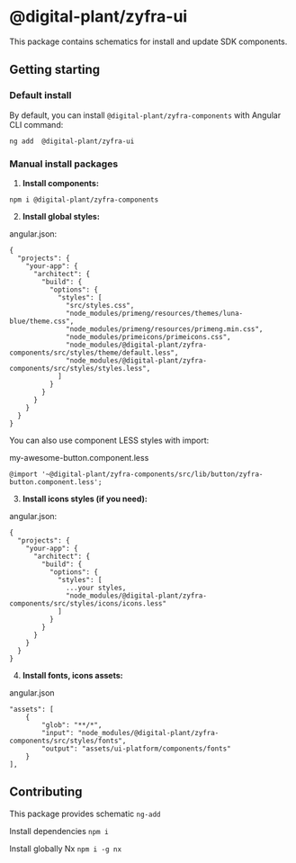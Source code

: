 # @digital-plant/zyfra-ui

This package contains schematics for install and update SDK components.

## Getting starting

### Default install

By default, you can install `@digital-plant/zyfra-components` with Angular CLI command:

```
ng add  @digital-plant/zyfra-ui
```

### Manual install packages

1. **Install components:**

```
npm i @digital-plant/zyfra-components
```

2. **Install global styles:**

angular.json:
```
{
  "projects": {
    "your-app": {
      "architect": {
        "build": {
          "options": {
            "styles": [
              "src/styles.css",
              "node_modules/primeng/resources/themes/luna-blue/theme.css",
              "node_modules/primeng/resources/primeng.min.css",
              "node_modules/primeicons/primeicons.css",
              "node_modules/@digital-plant/zyfra-components/src/styles/theme/default.less",
              "node_modules/@digital-plant/zyfra-components/src/styles/styles.less",
            ]
          }
        }
      }
    }
  }
}
```
You can also use component LESS styles with import:

my-awesome-button.component.less
```
@import '~@digital-plant/zyfra-components/src/lib/button/zyfra-button.component.less';
```

3. **Install icons styles (if you need):**

angular.json:
```
{
  "projects": {
    "your-app": {
      "architect": {
        "build": {
          "options": {
            "styles": [
              ...your styles,
              "node_modules/@digital-plant/zyfra-components/src/styles/icons/icons.less"
            ]
          }
        }
      }
    }
  }
}
```

4. **Install fonts, icons assets:**

angular.json
```
"assets": [
    {
        "glob": "**/*",
        "input": "node_modules/@digital-plant/zyfra-components/src/styles/fonts",
        "output": "assets/ui-platform/components/fonts"
    }
],
```


## Contributing

This package provides schematic `ng-add`

Install dependencies `npm i`

Install globally Nx `npm i -g nx`
